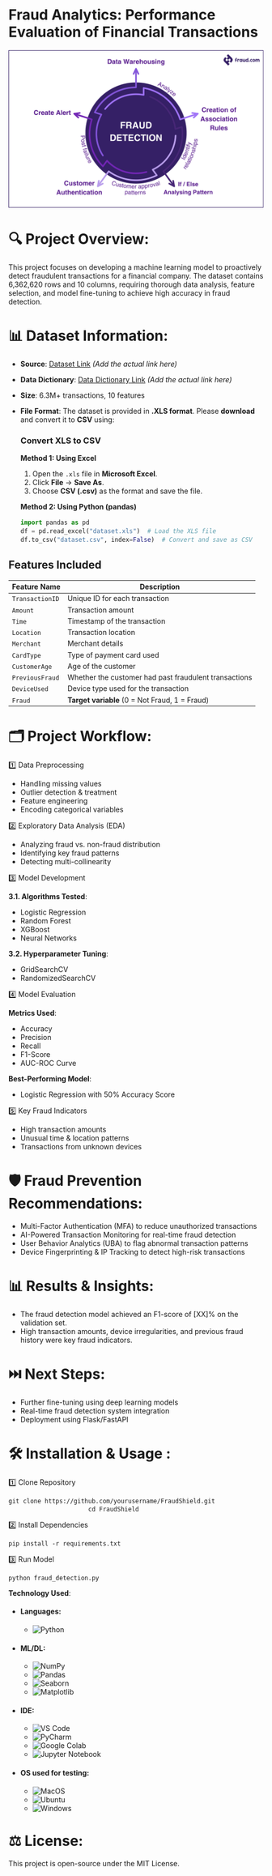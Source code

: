 # Fraud Analytics: Performance Evaluation of Financial Transactions

<img src= "https://github.com/Parthadee/-Financial-Fraud-Analysis/blob/7ab17441f94cd437acb5a23771da244a3a354ed7/img/How-Fraud-Detection-Works-1.webp" />

# 🔍 Project Overview: 
This project focuses on developing a machine learning model to proactively detect fraudulent transactions for a financial company. The dataset contains 6,362,620 rows and 10 columns, requiring thorough data analysis, feature selection, and model fine-tuning to achieve high accuracy in fraud detection.

# 📊 Dataset Information: 
- **Source**: [Dataset Link](#) *(Add the actual link here)*  
- **Data Dictionary**: [Data Dictionary Link](#) *(Add the actual link here)*  
- **Size**: 6.3M+ transactions, 10 features  
- **File Format**: The dataset is provided in **.XLS format**. Please **download** and convert it to **CSV** using:  

  ### Convert XLS to CSV  
  **Method 1: Using Excel**  
  1. Open the `.xls` file in **Microsoft Excel**.  
  2. Click **File** → **Save As**.  
  3. Choose **CSV (.csv)** as the format and save the file.  

  **Method 2: Using Python (pandas)**  
  ```python
  import pandas as pd
  df = pd.read_excel("dataset.xls")  # Load the XLS file
  df.to_csv("dataset.csv", index=False)  # Convert and save as CSV
  
## Features Included

| Feature Name      | Description                                      |
|------------------|--------------------------------------------------|
| `TransactionID`  | Unique ID for each transaction                   |
| `Amount`        | Transaction amount                                |
| `Time`          | Timestamp of the transaction                      |
| `Location`      | Transaction location                              |
| `Merchant`      | Merchant details                                  |
| `CardType`      | Type of payment card used                        |
| `CustomerAge`   | Age of the customer                               |
| `PreviousFraud` | Whether the customer had past fraudulent transactions |
| `DeviceUsed`    | Device type used for the transaction             |
| `Fraud`         | **Target variable** (0 = Not Fraud, 1 = Fraud)   |

# 🗂 Project Workflow: 

1️⃣ Data Preprocessing
   - Handling missing values
   - Outlier detection & treatment
   - Feature engineering
   - Encoding categorical variables

2️⃣ Exploratory Data Analysis (EDA)
  - Analyzing fraud vs. non-fraud distribution
  - Identifying key fraud patterns
  - Detecting multi-collinearity

3️⃣ Model Development

   **3.1. Algorithms Tested**:
  - Logistic Regression
  - Random Forest
  - XGBoost
  - Neural Networks

  **3.2. Hyperparameter Tuning**:
  - GridSearchCV
  - RandomizedSearchCV

4️⃣ Model Evaluation

**Metrics Used**:
- Accuracy
- Precision
- Recall
- F1-Score
- AUC-ROC Curve

**Best-Performing Model**:
- Logistic Regression with 50% Accuracy Score

5️⃣ Key Fraud Indicators
- High transaction amounts
- Unusual time & location patterns
- Transactions from unknown devices

# 🛡️ Fraud Prevention Recommendations: 

- Multi-Factor Authentication (MFA) to reduce unauthorized transactions
- AI-Powered Transaction Monitoring for real-time fraud detection
- User Behavior Analytics (UBA) to flag abnormal transaction patterns
- Device Fingerprinting & IP Tracking to detect high-risk transactions

# 📊 Results & Insights:

- The fraud detection model achieved an F1-score of [XX]% on the validation set.
- High transaction amounts, device irregularities, and previous fraud history were key fraud indicators.

# ⏭️ Next Steps: 
- Further fine-tuning using deep learning models
- Real-time fraud detection system integration
- Deployment using Flask/FastAPI

# 🛠️ Installation & Usage :
1️⃣ Clone Repository
 ```
git clone https://github.com/yourusername/FraudShield.git
                       cd FraudShield
```


2️⃣ Install Dependencies
 ```
pip install -r requirements.txt
 ```
3️⃣ Run Model
 ```
python fraud_detection.py
 ```
   
**Technology Used**:
- #### Languages:
  - ![Python](https://img.shields.io/badge/python-3670A0?style=for-the-badge&logo=python&logoColor=ffdd54)
- #### ML/DL:
  - ![NumPy](https://img.shields.io/badge/numpy-%23013243.svg?style=for-the-badge&logo=numpy&logoColor=white)
  - ![Pandas](https://img.shields.io/badge/pandas-%23150458.svg?style=for-the-badge&logo=pandas&logoColor=white)
  - ![Seaborn](https://img.shields.io/badge/Seaborn-%23F7931E.svg?style=for-the-badge&logo=Seaborn&logoColor=white)
  - ![Matplotlib](https://img.shields.io/badge/Matplotlib-%23ffffff.svg?style=for-the-badge&logo=Matplotlib&logoColor=black)
- #### IDE:
  - ![VS Code](https://img.shields.io/badge/Visual_Studio_Code-0078D4?style=for-the-badge&logo=visual%20studio%20code&logoColor=white)
  -  ![PyCharm](https://img.shields.io/badge/pycharm-143?style=for-the-badge&logo=pycharm&logoColor=black&color=black&labelColor=green)
  - ![Google Colab](https://img.shields.io/badge/Google%20Colab-%23F9A825.svg?style=for-the-badge&logo=googlecolab&logoColor=white)
  - ![Jupyter Notebook](https://img.shields.io/badge/jupyter-%23FA0F00.svg?style=for-the-badge&logo=jupyter&logoColor=white)
- #### OS used for testing:
  - ![MacOS](https://img.shields.io/badge/mac%20os-000000?style=for-the-badge&logo=apple&logoColor=white)
  - ![Ubuntu](https://img.shields.io/badge/Ubuntu-E95420?style=for-the-badge&logo=ubuntu&logoColor=white)
  - ![Windows](https://img.shields.io/badge/Windows-0078D6?style=for-the-badge&logo=windows&logoColor=white)

# ⚖️ License:
 This project is open-source under the MIT License.


